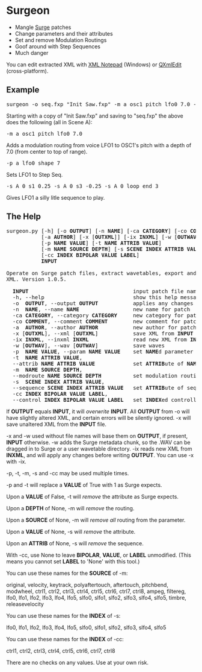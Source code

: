 # Surgeon

* Mangle [Surge](https://surge-synthesizer.github.io/) patches
* Change parameters and their attributes
* Set and remove Modulation Routings
* Goof around with Step Sequences
* Much danger

You can edit extracted XML with [XML Notepad](https://github.com/microsoft/xmlnotepad) (Windows)
or [QXmlEdit](https://github.com/lbellonda/qxmledit) (cross-platform).

## Example
<pre>surgeon -o seq.fxp "Init Saw.fxp" -m a_osc1_pitch lfo0 7.0 -p a_lfo0_shape 7 -s A lfo0 s1 0.25 -s A lfo0 s3 -0.25 -s A lfo0 loop_end 3</pre>

Starting with a copy of "Init Saw.fxp" and saving to "seq.fxp" the above does the following (all in Scene A):

<pre>-m a_osc1_pitch lfo0 7.0</pre>Adds a modulation routing from voice LFO1 to OSC1's pitch with a depth of 7.0 (from center to top of range).

<pre>-p a_lfo0_shape 7</pre>Sets LFO1 to Step Seq.

<pre>-s A 0 s1 0.25 -s A 0 s3 -0.25 -s A 0 loop_end 3</pre>Gives LFO1 a silly litle sequence to play.

## The Help
<pre>
surgeon.py [-h] [-o <b>OUTPUT</b>] [-n <b>NAME</b>] [-ca <b>CATEGORY</b>] [-co <b>COMMENT</b>]
           [-a <b>AUTHOR</b>] [-x [<b>OUTXML</b>]] [-ix <b>INXML</b>] [-w [<b>OUTWAV</b>]]
           [-p <b>NAME</b> <b>VALUE</b>] [-t <b>NAME</b> <b>ATTRIB</b> <b>VALUE</b>]
           [-m <b>NAME</b> <b>SOURCE</b> <b>DEPTH</b>] [-s <b>SCENE</b> <b>INDEX</b> <b>ATTRIB</b> <b>VALUE</b>]
           [-cc <b>INDEX</b> <b>BIPOLAR</b> <b>VALUE</b> <b>LABEL</b>]
           <b>INPUT</b>

Operate on Surge patch files, extract wavetables, export and import
XML. Version 1.0.5.

  <b>INPUT</b>                                 input patch file name
  -h, --help                            show this help message and exit
  -o  <b>OUTPUT</b>, --output <b>OUTPUT</b>           applies any changes and saves to <b>OUTPUT</b>
  -n  <b>NAME</b>, --name <b>NAME</b>                 new name for patch
  -ca <b>CATEGORY</b>, --category <b>CATEGORY</b>     new category for patch
  -co <b>COMMENT</b>, --comment <b>COMMENT</b>        new comment for patch
  -a  <b>AUTHOR</b>, --author <b>AUTHOR</b>           new author for patch
  -x [<b>OUTXML</b>], --xml [<b>OUTXML</b>]           save XML from <b>INPUT</b> to <b>OUTXML</b>
  -ix <b>INXML</b>, --inxml <b>INXML</b>              read new XML from <b>INXML</b>
  -w [<b>OUTWAV</b>], --wav [<b>OUTWAV</b>]           save waves
  -p  <b>NAME</b> <b>VALUE</b>, --param <b>NAME</b> <b>VALUE</b>    set <b>NAME</b>d parameter to <b>VALUE</b>
  -t  <b>NAME</b> <b>ATTRIB</b> <b>VALUE</b>,
  --attrib <b>NAME</b> <b>ATTRIB</b> <b>VALUE</b>            set <b>ATTRIB</b>ute of <b>NAME</b>d parameter to <b>VALUE</b>
  -m  <b>NAME</b> <b>SOURCE</b> <b>DEPTH</b>,
  --modroute <b>NAME</b> <b>SOURCE</b> <b>DEPTH</b>          set modulation routing for <b>NAME</b>d parameter
  -s  <b>SCENE</b> <b>INDEX</b> <b>ATTRIB</b> <b>VALUE</b>,
  --sequence <b>SCENE</b> <b>INDEX</b> <b>ATTRIB</b> <b>VALUE</b>   set <b>ATTRIB</b>ute of sequence
  -cc <b>INDEX</b> <b>BIPOLAR</b> <b>VALUE</b> <b>LABEL</b>,
  --control <b>INDEX</b> <b>BIPOLAR</b> <b>VALUE</b> <b>LABEL</b>   set <b>INDEX</b>ed controller's state</pre>

If <b>OUTPUT</b> equals <b>INPUT</b>, it will *overwrite* <b>INPUT</b>.
All <b>OUTPUT</b> from -o will have slightly altered XML, and certain errors
will be silently ignored. -x will save unaltered XML from the <b>INPUT</b>
file.

-x and -w used without file names will base them on <b>OUTPUT</b>, if
present, <b>INPUT</b> otherwise.
-w adds the Surge metadata chunk, so the .WAV can be dragged in to
Surge or a user wavetable directory.
-ix reads new XML from <b>INXML</b>, and will apply any changes before
writing <b>OUTPUT</b>. You can use -x with -ix.

-p, -t, -m, -s and -cc may be used multiple times.

-p and -t will replace a <b>VALUE</b> of True with 1 as Surge expects.

Upon a <b>VALUE</b> of False, -t will *remove* the attribute as Surge
expects.

Upon a <b>DEPTH</b> of None, -m will *remove* the routing.

Upon a <b>SOURCE</b> of None, -m will *remove all* routing from the
parameter.

Upon a <b>VALUE</b> of None, -s will *remove* the attribute.

Upon an <b>ATTRIB</b> of None, -s will *remove* the sequence.

With -cc, use None to leave <b>BIPOLAR</b>, <b>VALUE</b>, or <b>LABEL</b> unmodified. (This
means you cannot set <b>LABEL</b> to 'None' with this tool.)

You can use these names for the <b>SOURCE</b> of -m:

original, velocity, keytrack, polyaftertouch, aftertouch, pitchbend,
modwheel, ctrl1, ctrl2, ctrl3, ctrl4, ctrl5, ctrl6, ctrl7, ctrl8,
ampeg, filtereg, lfo0, lfo1, lfo2, lfo3, lfo4, lfo5, slfo0, slfo1,
slfo2, slfo3, slfo4, slfo5, timbre, releasevelocity

You can use these names for the <b>INDEX</b> of -s:

lfo0, lfo1, lfo2, lfo3, lfo4, lfo5, slfo0, slfo1, slfo2, slfo3, slfo4,
slfo5

You can use these names for the <b>INDEX</b> of -cc:

ctrl1, ctrl2, ctrl3, ctrl4, ctrl5, ctrl6, ctrl7, ctrl8

There are no checks on any values. Use at your own risk.